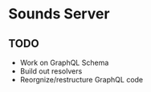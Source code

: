 # Sounds Server

## TODO

- Work on GraphQL Schema
- Build out resolvers
- Reorgnize/restructure GraphQL code
